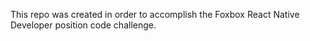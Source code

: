 This repo was created in order to accomplish the Foxbox React Native Developer position code challenge.
